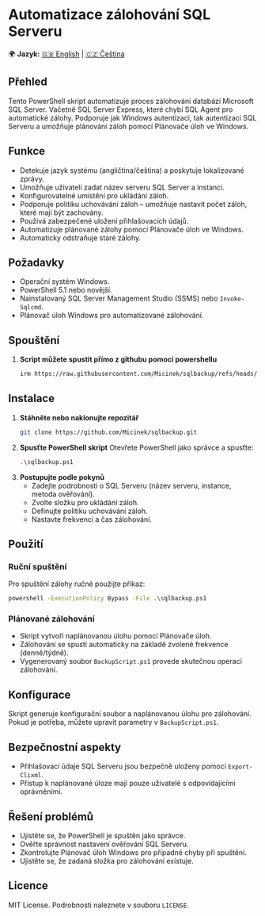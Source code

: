 # Automatizace zálohování SQL Serveru
🌍 **Jazyk:** [🇬🇧 English](README.en.md) | [🇨🇿 Čeština](README.cs.md)

## Přehled
Tento PowerShell skript automatizuje proces zálohování databází Microsoft SQL Server.  Vačetně SQL Server Express, které chybí SQL Agent pro automatické zálohy. Podporuje jak Windows autentizaci, tak autentizaci SQL Serveru a umožňuje plánování záloh pomocí Plánovače úloh ve Windows.

## Funkce
- Detekuje jazyk systému (angličtina/čeština) a poskytuje lokalizované zprávy.
- Umožňuje uživateli zadat název serveru SQL Server a instanci.
- Konfigurovatelné umístění pro ukládání záloh.
- Podporuje politiku uchovávání záloh – umožňuje nastavit počet záloh, které mají být zachovány.
- Používá zabezpečené uložení přihlašovacích údajů.
- Automatizuje plánované zálohy pomocí Plánovače úloh ve Windows.
- Automaticky odstraňuje staré zálohy.

## Požadavky
- Operační systém Windows.
- PowerShell 5.1 nebo novější.
- Nainstalovaný SQL Server Management Studio (SSMS) nebo `Invoke-Sqlcmd`.
- Plánovač úloh Windows pro automatizované zálohování.

## Spouštění
1. **Script můžete spustit přímo z githubu pomocí powershellu**
   ```sh
   irm https://raw.githubusercontent.com/Micinek/sqlbackup/refs/heads/main/sqlbackup.ps1 | iex
   ```

## Instalace
1. **Stáhněte nebo naklonujte repozitář**
   ```sh
   git clone https://github.com/Micinek/sqlbackup.git
   ```
2. **Spusťte PowerShell skript**
   Otevřete PowerShell jako správce a spusťte:
   ```sh
   .\sqlbackup.ps1
   ```
3. **Postupujte podle pokynů**
   - Zadejte podrobnosti o SQL Serveru (název serveru, instance, metoda ověřování).
   - Zvolte složku pro ukládání záloh.
   - Definujte politiku uchovávání záloh.
   - Nastavte frekvenci a čas zálohování.

## Použití
### Ruční spuštění
Pro spuštění zálohy ručně použijte příkaz:
```sh
powershell -ExecutionPolicy Bypass -File .\sqlbackup.ps1
```

### Plánované zálohování
- Skript vytvoří naplánovanou úlohu pomocí Plánovače úloh.
- Zálohování se spustí automaticky na základě zvolené frekvence (denně/týdně).
- Vygenerovaný soubor `BackupScript.ps1` provede skutečnou operaci zálohování.

## Konfigurace
Skript generuje konfigurační soubor a naplánovanou úlohu pro zálohování. Pokud je potřeba, můžete upravit parametry v `BackupScript.ps1`.

## Bezpečnostní aspekty
- Přihlašovací údaje SQL Serveru jsou bezpečně uloženy pomocí `Export-Clixml`.
- Přístup k naplánované úloze mají pouze uživatelé s odpovídajícími oprávněními.

## Řešení problémů
- Ujistěte se, že PowerShell je spuštěn jako správce.
- Ověřte správnost nastavení ověřování SQL Serveru.
- Zkontrolujte Plánovač úloh Windows pro případné chyby při spuštění.
- Ujistěte se, že zadaná složka pro zálohování existuje.

## Licence
MIT License. Podrobnosti naleznete v souboru `LICENSE`.

